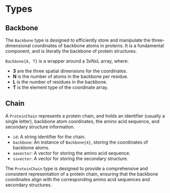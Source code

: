 # Types

## Backbone

The `Backbone` type is designed to efficiently store and manipulate the three-dimensional coordinates of backbone atoms in proteins. It is a fundamental component, and is literally the backbone of protein structures.

`Backbone{A, T}` is a wrapper around a 3xNxL array, where:
- **3** are the three spatial dimensions for the coordinates.
- **N** is the number of atoms in the backbone per residue.
- **L** is the number of residues in the backbone.
- **T** is the element type of the coordinate array.

## Chain

A `ProteinChain` represents a protein chain, and holds an identifier (usually a single letter), backbone atom coordinates, the amino acid sequence, and secondary structure information.

- `id`: A string identifier for the chain.
- `backbone`: An instance of `Backbone{4}`, storing the coordinates of backbone atoms.
- `aavector`: A vector for storing the amino acid sequence.
- `ssvector`: A vector for storing the secondary structure.

The `ProteinChain` type is designed to provide a comprehensive and consistent representation of a protein chain, ensuring that the backbone coordinates align with the corresponding amino acid sequences and secondary structures.